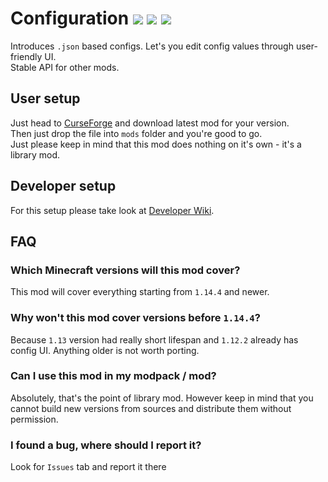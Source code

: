 # Configuration ![](https://img.shields.io/badge/Author-Toma-aqua.svg) ![](https://img.shields.io/badge/API-stable-blue.svg) ![](https://img.shields.io/badge/Latest_Version-1.0.0-green.svg)
Introduces `.json` based configs. Let's you edit config values through user-friendly UI.\
Stable API for other mods.

## User setup
Just head to [CurseForge](https://www.curseforge.com/minecraft/mc-mods/configuration) and download latest mod for your version.\
Then just drop the file into `mods` folder and you're good to go.\
Just please keep in mind that this mod does nothing on it's own - it's a library mod.

## Developer setup
For this setup please take look at [Developer Wiki](https://github.com/Toma1O6/Configuration/wiki).

## FAQ
### Which Minecraft versions will this mod cover?
This mod will cover everything starting from `1.14.4` and newer.

### Why won't this mod cover versions before `1.14.4`?
Because `1.13` version had really short lifespan and `1.12.2` already has config UI. Anything older is not worth porting.

### Can I use this mod in my modpack / mod?
Absolutely, that's the point of library mod. However keep in mind that you cannot build new versions from sources and distribute them without permission.

### I found a bug, where should I report it?
Look for `Issues` tab and report it there